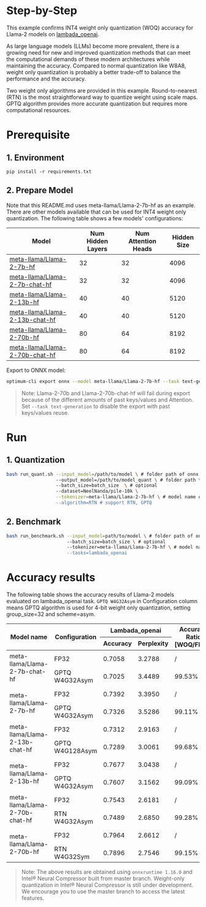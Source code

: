 Step-by-Step
============

This example confirms INT4 weight only quantization (WOQ) accuracy for Llama-2 models on [lambada_openai](https://huggingface.co/datasets/EleutherAI/lambada_openai).

As large language models (LLMs) become more prevalent, there is a growing need for new and improved quantization methods that can meet the computational demands of these modern architectures while maintaining the accuracy. Compared to normal quantization like W8A8, weight only quantization is probably a better trade-off to balance the performance and the accuracy.

Two weight only algorithms are provided in this example. Round-to-nearest (RTN) is the most straightforward way to quantize weight using scale maps. GPTQ algorithm provides more accurate quantization but requires more computational resources.

# Prerequisite

## 1. Environment
```shell
pip install -r requirements.txt
```

## 2. Prepare Model

Note that this README.md uses meta-llama/Llama-2-7b-hf as an example. There are other models available that can be used for INT4 weight only quantization. The following table shows a few models' configurations:

| Model | Num Hidden Layers| Num Attention Heads | Hidden Size |
| --- | --- | --- | --- |
| [meta-llama/Llama-2-7b-hf](https://huggingface.co/meta-llama/Llama-2-7b-hf) | 32 | 32 | 4096 |
| [meta-llama/Llama-2-7b-chat-hf](https://huggingface.co/meta-llama/Llama-2-7b-chat-hf) | 32 | 32 | 4096 |
| [meta-llama/Llama-2-13b-hf](https://huggingface.co/meta-llama/Llama-2-13b-hf) | 40 | 40 | 5120 |
| [meta-llama/Llama-2-13b-chat-hf](https://huggingface.co/meta-llama/Llama-2-13b-chat-hf) | 40 | 40 | 5120 |
| [meta-llama/Llama-2-70b-hf](https://huggingface.co/meta-llama/Llama-2-70b-hf) | 80 | 64 | 8192 |
| [meta-llama/Llama-2-70b-chat-hf](https://huggingface.co/meta-llama/Llama-2-70b-chat-hf) | 80 | 64 | 8192 |

Export to ONNX model:
```bash
optimum-cli export onnx --model meta-llama/Llama-2-7b-hf --task text-generation-with-past --legacy ./Llama-2-7b-hf
```

> Note: Llama-2-70b and Llama-2-70b-chat-hf will fail during export because of the different amounts of past keys/values and Attention. Set `--task text-generation` to disable the export with past keys/values reuse.

# Run

## 1. Quantization

```bash
bash run_quant.sh --input_model=/path/to/model \ # folder path of onnx model
                  --output_model=/path/to/model_quant \ # folder path to save onnx model
                  --batch_size=batch_size  \ # optional
                  --dataset=NeelNanda/pile-10k \
                  --tokenizer=meta-llama/Llama-2-7b-hf \ # model name or folder path containing all relevant files for model's tokenizer
                  --algorithm=RTN # support RTN, GPTQ
```

## 2. Benchmark

```bash
bash run_benchmark.sh --input_model=path/to/model \ # folder path of onnx model
                      --batch_size=batch_size \ # optional 
                      --tokenizer=meta-llama/Llama-2-7b-hf \ # model name or folder path containing all relevant files for model's tokenizer
                      --tasks=lambada_openai
```

# Accuracy results

The following table shows the accuracy results of Llama-2 models evaluated on lambada_openai task. `GPTQ W4G32Asym` in Configuration column means GPTQ algorithm is used for 4-bit weight only quantization, setting group_size=32 and scheme=asym.

<table class="tg">
<thead>
  <tr>
    <th rowspan="2">Model name</th>
    <th rowspan="2">Configuration</th>
    <th colspan="2">Lambada_openai</th>
    <th rowspan="2">Accuracy Ratio<br>[WOQ/FP32]</th>
    <th rowspan="2">Huggingface link</th>
  </tr>
  <tr>
    <th>Accuracy</th>
    <th>Perplexity</th>
  </tr>
</thead>
<tbody>
  <tr>
    <td rowspan="2">meta-llama/Llama-2-7b-chat-hf</td>
    <td>FP32</td>
    <td>0.7058</td>
    <td>3.2788</td>
    <td>/</td>
    <td>https://huggingface.co/meta-llama/Llama-2-7b-chat-hf</td>
  </tr>
  <tr>
    <td>GPTQ<br>W4G32Asym</td>
    <td>0.7025</td>
    <td>3.4489</td>
    <td>99.53%</td>
    <td>https://huggingface.co/Intel/Llama-2-7b-chat-hf-onnx-int4</td>
  </tr>
  <tr>
    <td rowspan="2">meta-llama/Llama-2-7b-hf</td>
    <td>FP32</td>
    <td>0.7392</td>
    <td>3.3950</td>
    <td>/</td>
    <td>https://huggingface.co/meta-llama/Llama-2-7b-hf</td>
  </tr>
  <tr>
    <td>GPTQ<br>W4G32Asym</td>
    <td>0.7326</td>
    <td>3.5286</td>
    <td>99.11%</td>
    <td>https://huggingface.co/Intel/Llama-2-7b-hf-onnx-int4</td>
  </tr>
  <tr>
    <td rowspan="2">meta-llama/Llama-2-13b-chat-hf</td>
    <td>FP32</td>
    <td>0.7312</td>
    <td>2.9163</td>
    <td>/</td>
    <td>https://huggingface.co/meta-llama/Llama-2-13b-chat-hf</td>
  </tr>
  <tr>
    <td>GPTQ<br>W4G128Asym</td>
    <td>0.7289</td>
    <td>3.0061</td>
    <td>99.68%</td>
    <td>https://huggingface.co/Intel/Llama-2-13b-chat-hf-onnx-int4</td>
  <tr>
    <td rowspan="2">meta-llama/Llama-2-13b-hf</td>
    <td>FP32</td>
    <td>0.7677</td>
    <td>3.0438</td>
    <td>/</td>
    <td>https://huggingface.co/meta-llama/Llama-2-13b-hf</td>
  </tr>
  <tr>
    <td>GPTQ<br>W4G32Asym</td>
    <td>0.7607</td>
    <td>3.1562</td>
    <td>99.09%</td>
    <td>https://huggingface.co/Intel/Llama-2-13b-hf-onnx-int4</td>
  </tr>
  <tr>
    <td rowspan="2">meta-llama/Llama-2-70b-chat-hf</td>
    <td>FP32</td>
    <td>0.7543</td>
    <td>2.6181</td>
    <td>/</td>
    <td>https://huggingface.co/meta-llama/Llama-2-70b-chat-hf</td>
  </tr>
  <tr>
    <td>RTN<br>W4G32Asym</td>
    <td>0.7489</td>
    <td>2.6850</td>
    <td>99.28%</td>
    <td>https://huggingface.co/Intel/Llama-2-70b-chat-hf-onnx-int4</td>
  </tr>
  <tr>
    <td rowspan="2">meta-llama/Llama-2-70b-hf</td>
    <td>FP32</td>
    <td>0.7964</td>
    <td>2.6612</td>
    <td>/</td>
    <td>https://huggingface.co/meta-llama/Llama-2-70b-hf</td>
  </tr>
  <tr>
    <td>RTN<br>W4G32Sym</td>
    <td>0.7896</td>
    <td>2.7546</td>
    <td>99.15%</td>
    <td>https://huggingface.co/Intel/Llama-2-70b-hf-onnx-int4</td>
  </tr>
</tbody>
</table>

> Note: The above results are obtained using `onnxruntime 1.16.0` and Intel® Neural Compressor built from master branch. Weight-only quantization in Intel® Neural Compressor is still under development. We encourage you to use the master branch to access the latest features.
